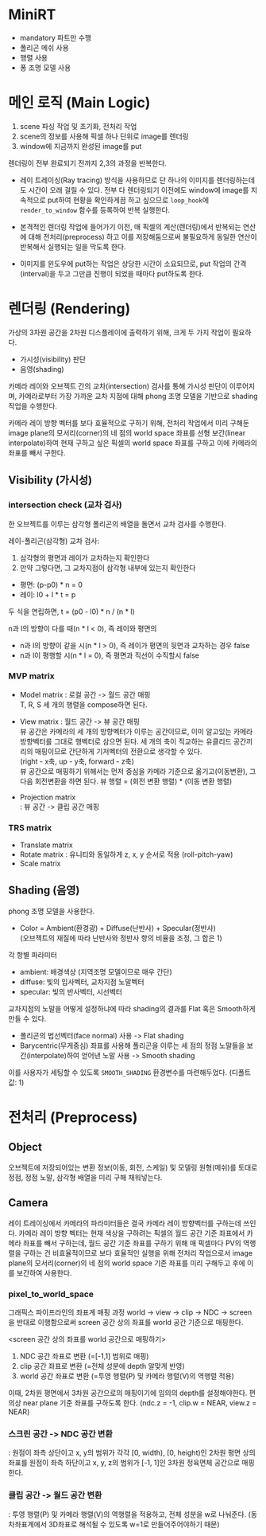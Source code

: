 # MiniRT
- mandatory 파트만 수행
- 폴리곤 메쉬 사용
- 행렬 사용
- 퐁 조명 모델 사용

# 메인 로직 (Main Logic)
1. scene 파싱 작업 및 초기화, 전처리 작업
2. scene의 정보를 사용해 픽셀 하나 단위로 image를 렌더링
3. window에 지금까지 완성된 image를 put

렌더링이 전부 완료되기 전까지 2,3의 과정을 반복한다.

- 레이 트레이싱(Ray tracing) 방식을 사용하므로 단 하나의 이미지를 렌더링하는데도 시간이 오래 걸릴 수 있다. 전부 다 렌더링되기 이전에도 window에 image를 지속적으로 put하여 현황을 확인하게끔 하고 싶으므로 ```loop_hook```에 ```render_to_window```  함수를 등록하여 반복 실행한다.

- 본격적인 렌더링 작업에 들어가기 이전, 매 픽셀의 계산(렌더링)에서 반복되는 연산에 대해 전처리(preprocess) 하고 이를 저장해둠으로써 불필요하게 동일한 연산이 반복해서 실행되는 일을 막도록 한다.

- 이미지를 윈도우에 put하는 작업은 상당한 시간이 소요되므로,
put 작업의 간격(interval)을 두고 그만큼 진행이 되었을 때마다 put하도록 한다.

# 렌더링 (Rendering)
가상의 3차원 공간을 2차원 디스플레이에 출력하기 위해, 크게 두 가지 작업이 필요하다.

- 가시성(visibility) 판단
- 음영(shading)

카메라 레이와 오브젝트 간의 교차(intersection) 검사를 통해 가시성 판단이 이루어지며, 카메라로부터 가장 가까운 교차 지점에 대해 phong 조명 모델을 기반으로 shading 작업을 수행한다.

카메라 레이 방향 벡터를 보다 효율적으로 구하기 위해, 전처리 작업에서 미리 구해둔 image plane의 모서리(corner)의 네 점의 world space 좌표를 선형 보간(linear interpolate)하여 현재 구하고 싶은 픽셀의 world space 좌표를 구하고 이에 카메라의 좌표를 빼서 구한다.

## Visibility (가시성)

### intersection check (교차 검사)
한 오브젝트를 이루는 삼각형 폴리곤의 배열을 돌면서 교차 검사를 수행한다.

레이-폴리곤(삼각형) 교차 검사:
1. 삼각형의 평면과 레이가 교차하는지 확인한다
2. 만약 그렇다면, 그 교차지점이 삼각형 내부에 있는지 확인한다

- 평면: (p-p0) * n = 0  
- 레이: l0 + l * t = p  

두 식을 연립하면,
t = (p0 - l0) * n / (n * l)

n과 l의 방향이 다를 때(n * l < 0), 즉 레이와 평면의 

- n과 l의 방향이 같을 시(n * l > 0), 즉 레이가 평면의 뒷면과 교차하는 경우 false
- n과 l이 평행할 시(n * l = 0), 즉 평면과 직선이 수직할시 false

### MVP matrix
- Model matrix
: 로컬 공간 -> 월드 공간 매핑  
T, R, S 세 개의 행렬을 compose하면 된다.

- View matrix
: 월드 공간 -> 뷰 공간 매핑  
뷰 공간은 카메라의 세 개의 방향벡터가 이루는 공간이므로,
이미 알고있는 카메라 방향벡터를 그대로 행벡터로 삼으면 된다.
세 개의 축이 직교하는 유클리드 공간끼리의 매핑이므로 간단하게 기저벡터의 전환으로 생각할 수 있다.  
(right - x축, up - y축, forward - z축)  
뷰 공간으로 매핑하기 위해서는 먼저 중심을 카메라 기준으로 옮기고(이동변환), 그 다음 회전변환을 하면 된다.
뷰 행렬 = (회전 변환 행렬) * (이동 변환 행렬)

- Projection matrix  
: 뷰 공간 -> 클립 공간 매핑

### TRS matrix
- Translate matrix
- Rotate matrix
: 유니티와 동일하게 z, x, y 순서로 적용 (roll-pitch-yaw)
- Scale matrix

## Shading (음영)
phong 조명 모델을 사용한다. 

- Color = Ambient(환경광) + Diffuse(난반사) + Specular(정반사)  
(오브젝트의 재질에 따라 난반사와 정반사 항의 비율을 조정, 그 합은 1)

각 항별 파라미터
- ambient: 배경색상 (지역조명 모델이므로 매우 간단)
- diffuse: 빛의 입사벡터, 교차지점 노말벡터
- specular: 빛의 반사벡터, 시선벡터

교차지점의 노말을 어떻게 설정하냐에 따라 shading의 결과를 Flat 혹은 Smooth하게 만들 수 있다.
- 폴리곤의 법선벡터(face normal) 사용 -> Flat shading
- Barycentric(무게중심) 좌표를 사용해 폴리곤을 이루는 세 점의 정점 노말들을 보간(interpolate)하여 얻어낸 노말 사용 -> Smooth shading

이를 사용자가 세팅할 수 있도록 ```SMOOTH_SHADING``` 환경변수를 마련해두었다. (디폴트 값: 1)

# 전처리 (Preprocess)

## Object 
오브젝트에 저장되어있는 변환 정보(이동, 회전, 스케일) 및 모델링 원형(메쉬)를 토대로 정점, 정점 노말, 삼각형 배열을 미리 구해 채워넣는다.

## Camera
레이 트레이싱에서 카메라의 파라미터들은 결국 카메라 레이 방향벡터를 구하는데 쓰인다.
카메라 레이 방향 벡터는 현재 색상을 구하려는 픽셀의 월드 공간 기준 좌표에서 카메라 좌표를 빼서 구하는데, 월드 공간 기준 좌표를 구하기 위해 매 픽셀마다 PV의 역행렬을 구하는 건 비효율적이므로 보다 효율적인 실행을 위해 전처리 작업으로서 image plane의 모서리(corner)의 네 점의 world space 기준 좌표를 미리 구해두고 후에 이를 보간하여 사용한다.

### pixel_to_world_space
그래픽스 파이프라인의 좌표계 매핑 과정
world -> view -> clip -> NDC -> screen
을 반대로 이행함으로써 screen 공간 상의 좌표를 world 공간 기준으로 매핑한다.

<screen 공간 상의 좌표를 world 공간으로 매핑하기>
1. NDC 공간 좌표로 변환 (=[-1,1] 범위로 매핑)
2. clip 공간 좌표로 변환 (=전체 성분에 depth 알맞게 반영)
3. world 공간 좌표로 변환 (=투영 행렬(P) 및 카메라 행렬(V)의 역행렬 적용)

이때, 2차원 평면에서 3차원 공간으로의 매핑이기에 임의의 depth를 설정해야한다.
편의상 near plane 기준 좌표를 구하도록 한다.
(ndc.z = -1, clip.w = NEAR, view.z = NEAR)

### 스크린 공간 -> NDC 공간 변환
: 원점이 좌측 상단이고 x, y의 범위가 각각 [0, width), [0, height)인 2차원 평면 상의 좌표를
원점이 좌측 하단이고 x, y, z의 범위가 [-1, 1]인 3차원 정육면체 공간으로 매핑한다.

### 클립 공간 -> 월드 공간 변환
: 투영 행렬(P) 및 카메라 행렬(V)의 역행렬을 적용하고, 전체 성분을 w로 나눠준다.
(동차좌표계에서 3D좌표로 해석될 수 있도록 w=1로 만들어주어야하기 때문)
